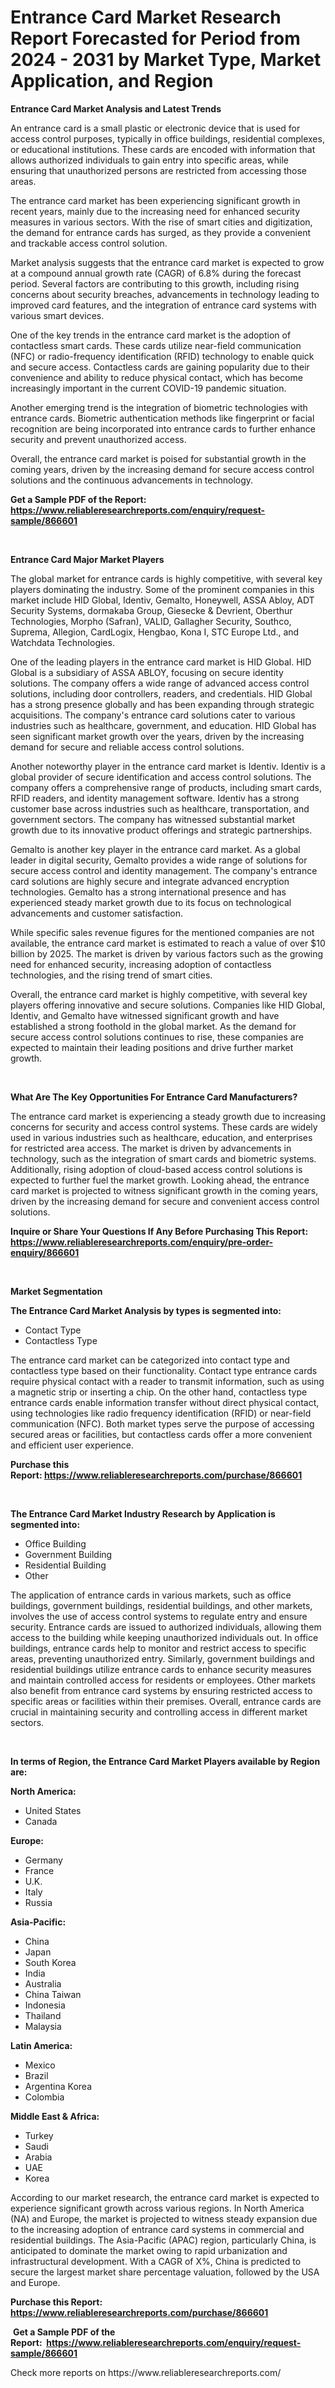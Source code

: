 <p><h1>Entrance Card Market Research Report Forecasted for Period from 2024 -  2031 by Market Type, Market Application, and Region</h1></p><p><strong>Entrance Card Market Analysis and Latest Trends</strong></p>
<p><p>An entrance card is a small plastic or electronic device that is used for access control purposes, typically in office buildings, residential complexes, or educational institutions. These cards are encoded with information that allows authorized individuals to gain entry into specific areas, while ensuring that unauthorized persons are restricted from accessing those areas.</p><p>The entrance card market has been experiencing significant growth in recent years, mainly due to the increasing need for enhanced security measures in various sectors. With the rise of smart cities and digitization, the demand for entrance cards has surged, as they provide a convenient and trackable access control solution.</p><p>Market analysis suggests that the entrance card market is expected to grow at a compound annual growth rate (CAGR) of 6.8% during the forecast period. Several factors are contributing to this growth, including rising concerns about security breaches, advancements in technology leading to improved card features, and the integration of entrance card systems with various smart devices.</p><p>One of the key trends in the entrance card market is the adoption of contactless smart cards. These cards utilize near-field communication (NFC) or radio-frequency identification (RFID) technology to enable quick and secure access. Contactless cards are gaining popularity due to their convenience and ability to reduce physical contact, which has become increasingly important in the current COVID-19 pandemic situation.</p><p>Another emerging trend is the integration of biometric technologies with entrance cards. Biometric authentication methods like fingerprint or facial recognition are being incorporated into entrance cards to further enhance security and prevent unauthorized access.</p><p>Overall, the entrance card market is poised for substantial growth in the coming years, driven by the increasing demand for secure access control solutions and the continuous advancements in technology.</p></p>
<p><strong>Get a Sample PDF of the Report:&nbsp; <a href="https://www.reliableresearchreports.com/enquiry/request-sample/866601">https://www.reliableresearchreports.com/enquiry/request-sample/866601</a></strong></p>
<p>&nbsp;</p>
<p><strong>Entrance Card Major Market Players</strong></p>
<p><p>The global market for entrance cards is highly competitive, with several key players dominating the industry. Some of the prominent companies in this market include HID Global, Identiv, Gemalto, Honeywell, ASSA Abloy, ADT Security Systems, dormakaba Group, Giesecke & Devrient, Oberthur Technologies, Morpho (Safran), VALID, Gallagher Security, Southco, Suprema, Allegion, CardLogix, Hengbao, Kona I, STC Europe Ltd., and Watchdata Technologies.</p><p>One of the leading players in the entrance card market is HID Global. HID Global is a subsidiary of ASSA ABLOY, focusing on secure identity solutions. The company offers a wide range of advanced access control solutions, including door controllers, readers, and credentials. HID Global has a strong presence globally and has been expanding through strategic acquisitions. The company's entrance card solutions cater to various industries such as healthcare, government, and education. HID Global has seen significant market growth over the years, driven by the increasing demand for secure and reliable access control solutions.</p><p>Another noteworthy player in the entrance card market is Identiv. Identiv is a global provider of secure identification and access control solutions. The company offers a comprehensive range of products, including smart cards, RFID readers, and identity management software. Identiv has a strong customer base across industries such as healthcare, transportation, and government sectors. The company has witnessed substantial market growth due to its innovative product offerings and strategic partnerships.</p><p>Gemalto is another key player in the entrance card market. As a global leader in digital security, Gemalto provides a wide range of solutions for secure access control and identity management. The company's entrance card solutions are highly secure and integrate advanced encryption technologies. Gemalto has a strong international presence and has experienced steady market growth due to its focus on technological advancements and customer satisfaction.</p><p>While specific sales revenue figures for the mentioned companies are not available, the entrance card market is estimated to reach a value of over $10 billion by 2025. The market is driven by various factors such as the growing need for enhanced security, increasing adoption of contactless technologies, and the rising trend of smart cities.</p><p>Overall, the entrance card market is highly competitive, with several key players offering innovative and secure solutions. Companies like HID Global, Identiv, and Gemalto have witnessed significant growth and have established a strong foothold in the global market. As the demand for secure access control solutions continues to rise, these companies are expected to maintain their leading positions and drive further market growth.</p></p>
<p>&nbsp;</p>
<p><strong>What Are The Key Opportunities For Entrance Card Manufacturers?</strong></p>
<p><p>The entrance card market is experiencing a steady growth due to increasing concerns for security and access control systems. These cards are widely used in various industries such as healthcare, education, and enterprises for restricted area access. The market is driven by advancements in technology, such as the integration of smart cards and biometric systems. Additionally, rising adoption of cloud-based access control solutions is expected to further fuel the market growth. Looking ahead, the entrance card market is projected to witness significant growth in the coming years, driven by the increasing demand for secure and convenient access control solutions.</p></p>
<p><strong>Inquire or Share Your Questions If Any Before Purchasing This Report: <a href="https://www.reliableresearchreports.com/enquiry/pre-order-enquiry/866601">https://www.reliableresearchreports.com/enquiry/pre-order-enquiry/866601</a></strong></p>
<p>&nbsp;</p>
<p><strong>Market Segmentation</strong></p>
<p><strong>The Entrance Card Market Analysis by types is segmented into:</strong></p>
<p><ul><li>Contact Type</li><li>Contactless Type</li></ul></p>
<p><p>The entrance card market can be categorized into contact type and contactless type based on their functionality. Contact type entrance cards require physical contact with a reader to transmit information, such as using a magnetic strip or inserting a chip. On the other hand, contactless type entrance cards enable information transfer without direct physical contact, using technologies like radio frequency identification (RFID) or near-field communication (NFC). Both market types serve the purpose of accessing secured areas or facilities, but contactless cards offer a more convenient and efficient user experience.</p></p>
<p><strong>Purchase this Report:&nbsp;<a href="https://www.reliableresearchreports.com/purchase/866601">https://www.reliableresearchreports.com/purchase/866601</a></strong></p>
<p>&nbsp;</p>
<p><strong>The Entrance Card Market Industry Research by Application is segmented into:</strong></p>
<p><ul><li>Office Building</li><li>Government Building</li><li>Residential Building</li><li>Other</li></ul></p>
<p><p>The application of entrance cards in various markets, such as office buildings, government buildings, residential buildings, and other markets, involves the use of access control systems to regulate entry and ensure security. Entrance cards are issued to authorized individuals, allowing them access to the building while keeping unauthorized individuals out. In office buildings, entrance cards help to monitor and restrict access to specific areas, preventing unauthorized entry. Similarly, government buildings and residential buildings utilize entrance cards to enhance security measures and maintain controlled access for residents or employees. Other markets also benefit from entrance card systems by ensuring restricted access to specific areas or facilities within their premises. Overall, entrance cards are crucial in maintaining security and controlling access in different market sectors.</p></p>
<p>&nbsp;</p>
<p><strong>In terms of Region, the Entrance Card Market Players available by Region are:</strong></p>
<p>
    <p> <strong> North America: </strong>
        <ul>
            <li>United States</li>
            <li>Canada</li>
        </ul>
        </p> 
    <p> <strong> Europe: </strong>
        <ul>
            <li>Germany</li>
            <li>France</li>
            <li>U.K.</li>
            <li>Italy</li>
            <li>Russia</li>
        </ul>
        </p> 
    <p> <strong> Asia-Pacific: </strong>
        <ul>
            <li>China</li>
            <li>Japan</li>
            <li>South Korea</li>
            <li>India</li>
            <li>Australia</li>
            <li>China Taiwan</li>
            <li>Indonesia</li>
            <li>Thailand</li>
            <li>Malaysia</li>
        </ul>
        </p> 
    <p> <strong> Latin America: </strong>
        <ul>
            <li>Mexico</li>
            <li>Brazil</li>
            <li>Argentina Korea</li>
            <li>Colombia</li>
        </ul>
        </p> 
    <p> <strong> Middle East & Africa: </strong>
        <ul>
            <li>Turkey</li>
            <li>Saudi</li>
            <li>Arabia</li>
            <li>UAE</li>
            <li>Korea</li>
        </ul>
    </p>
    </p>
<p><p>According to our market research, the entrance card market is expected to experience significant growth across various regions. In North America (NA) and Europe, the market is projected to witness steady expansion due to the increasing adoption of entrance card systems in commercial and residential buildings. The Asia-Pacific (APAC) region, particularly China, is anticipated to dominate the market owing to rapid urbanization and infrastructural development. With a CAGR of X%, China is predicted to secure the largest market share percentage valuation, followed by the USA and Europe.</p></p>
<p><strong>Purchase this Report: <a href="https://www.reliableresearchreports.com/purchase/866601">https://www.reliableresearchreports.com/purchase/866601</a></strong></p>
<p>&nbsp;<strong>Get a Sample PDF of the Report:&nbsp;&nbsp;<a href="https://www.reliableresearchreports.com/enquiry/request-sample/866601">https://www.reliableresearchreports.com/enquiry/request-sample/866601</a></strong></p>
<p><strong></strong></p>
<p>Check more reports on https://www.reliableresearchreports.com/</p>